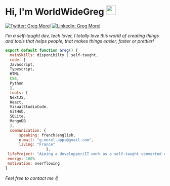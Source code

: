 <h1> Hi, I'm WorldWideGreg  <a href="https://myportfoliov2-beta.vercel.app/"><img src="https://myportfoliov2-beta.vercel.app/_next/image?url=%2F_next%2Fstatic%2Fmedia%2Flogo-light.ccf7db5f.png&w=64&q=75" width="30"/></a></h1>  

[![Twitter: Greg Morel](https://img.shields.io/twitter/follow/WorldWideGreg?style=social)](https://twitter.com/MorelGrgory1)
[![Linkedin: Greg Morel](https://img.shields.io/badge/-GregMorel-blue?style=flat-square&logo=Linkedin&logoColor=white&link=https://www.linkedin.com/in/gregory-morel/)](https://www.linkedin.com/in/gregory-morel/)  
  
  
<p><em> I'm a self-taught dev, tech lover, I totally love this world of creating things and tools that helps people, that makes things easier, faster or prettier!</em></p>  


```javascript
export default function Greg() {
  mainSkills: disponibilty | self-taught,
  code: [
  Javascript,
  Typescript,
  HTML,
  CSS,
  Python
  ],
  tools: [
  NextJS,
  React,
  VisualStudioCode,
  GitHub,
  SQLite,
  MongoDB
  ],
  communication: {
      speaking: french|english,
      e-mail: "g.morel.apps@gmail.com",
      living: "France"
                  },
 lifeProject: "Aiming a developper/IT work as a self-taught converted of almost 40 years old"
 energy: 100%
 motivation: overflowing
}
```

<em> Feel free to contact me</em> :v:
